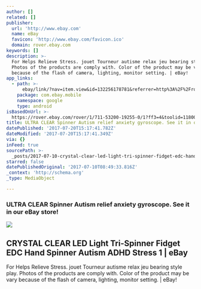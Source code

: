```yaml
---
author: []
related: []
publisher:
  url: 'http://www.ebay.com'
  name: eBay
  favicon: 'http://www.ebay.com/favicon.ico'
  domain: rover.ebay.com
keywords: []
description: >-
  For Helps Relieve Stress. jouet Tourneur autisme relax jeu bearing style play.
  Photos of the products are comply with. Color of the product may be vary
  because of the flash of camera, lighting, monitor setting. | eBay!
app_links:
  - path: >-
      ebay/link/?nav=item.view&id=132256178781&referrer=http%3A%2F%2Frover.ebay.com%2Froverns%2F1%2F711-13271-9788-0%3Fmpcl%3Dhttp%253A%252F%252Fwww.ebay.com%252Fitm%252FCRYSTAL-CLEAR-LED-Light-Tri-Spinner-Fidget-EDC-Hand-Spinner-Autism-ADHD-Stress-1-%252F132256178781
    package: com.ebay.mobile
    namespace: google
    type: android
isBasedOnUrl: >-
  https://rover.ebay.com/rover/1/711-53200-19255-0/1?ff3=4&toolid=11800&pub=5575272753&campid=5338042010&mpre=http%3A%2F%2Fwww.ebay.com%2Fitm%2FCRYSTAL-CLEAR-LED-Light-Tri-Spinner-Fidget-EDC-Hand-Spinner-Autism-ADHD-Stress-1%2F132256178781
title: ULTRA CLEAR Spinner Autism relief anxiety gyroscope. See it in our eBay store!
datePublished: '2017-07-20T15:17:41.782Z'
dateModified: '2017-07-20T15:17:41.349Z'
via: {}
inFeed: true
sourcePath: >-
  _posts/2017-07-10-crystal-clear-led-light-tri-spinner-fidget-edc-hand-spinner.md
starred: false
datePublishedOriginal: '2017-07-10T08:49:33.816Z'
_context: 'http://schema.org'
_type: MediaObject

---
```

### ULTRA CLEAR Spinner Autism relief anxiety gyroscope. See it in our eBay store!

<article style=""><img src="https://imgflo.herokuapp.com/graph/2b2431f8e7ba7b0/6d9a0f73bb9d9b0ea560d2746311fb47/noop.jpg?input=http%3A%2F%2Fi.ebayimg.com%2Fimages%2Fi%2F132256178781-0-1%2Fs-l1000.jpg" /><h1>CRYSTAL CLEAR LED Light Tri-Spinner Fidget EDC Hand Spinner Autism ADHD Stress 1 | eBay</h1><p>For Helps Relieve Stress. jouet Tourneur autisme relax jeu bearing style play. Photos of the products are comply with. Color of the product may be vary because of the flash of camera, lighting, monitor setting. | eBay!</p></article>